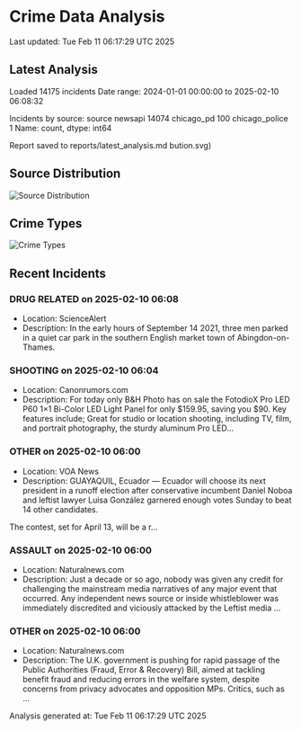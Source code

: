 # Crime Data Analysis
Last updated: Tue Feb 11 06:17:29 UTC 2025

## Latest Analysis

Loaded 14175 incidents
Date range: 2024-01-01 00:00:00 to 2025-02-10 06:08:32

Incidents by source:
source
newsapi           14074
chicago_pd          100
chicago_police        1
Name: count, dtype: int64

Report saved to reports/latest_analysis.md
bution.svg)

## Source Distribution
![Source Distribution](images/source_distribution.svg)

## Crime Types
![Crime Types](images/crime_types.svg)

## Recent Incidents

### DRUG RELATED on 2025-02-10 06:08
- Location: ScienceAlert
- Description: In the early hours of September 14 2021, three men parked in a quiet car park in the southern English market town of Abingdon-on-Thames.


### SHOOTING on 2025-02-10 06:04
- Location: Canonrumors.com
- Description: For today only B&H Photo has on sale the FotodioX Pro LED P60 1×1 Bi-Color LED Light Panel for only $159.95, saving you $90. Key features include; Great for studio or location shooting, including TV, film, and portrait photography, the sturdy aluminum Pro LED…


### OTHER on 2025-02-10 06:00
- Location: VOA News
- Description: GUAYAQUIL, Ecuador — Ecuador will choose its next president in a runoff election after conservative incumbent Daniel Noboa and leftist lawyer Luisa González garnered enough votes Sunday to beat 14 other candidates.


The contest, set for April 13, will be a r…


### ASSAULT on 2025-02-10 06:00
- Location: Naturalnews.com
- Description: Just a decade or so ago, nobody was given any credit for challenging the mainstream media narratives of any major event that occurred. Any independent news source or inside whistleblower was immediately discredited and viciously attacked by the Leftist media …


### OTHER on 2025-02-10 06:00
- Location: Naturalnews.com
- Description: The U.K. government is pushing for rapid passage of the Public Authorities (Fraud, Error & Recovery) Bill, aimed at tackling benefit fraud and reducing errors in the welfare system, despite concerns from privacy advocates and opposition MPs. Critics, such as …

Analysis generated at: Tue Feb 11 06:17:29 UTC 2025
